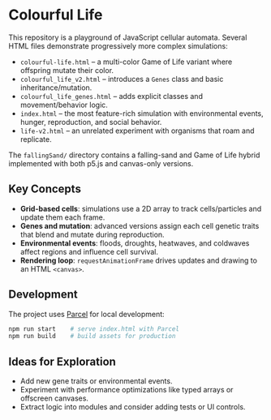 # Colourful Life

This repository is a playground of JavaScript cellular automata.  Several HTML files demonstrate progressively more complex simulations:

- `colourful-life.html` – a multi-color Game of Life variant where offspring mutate their color.
- `colourful_life_v2.html` – introduces a `Genes` class and basic inheritance/mutation.
- `colourful_life_genes.html` – adds explicit classes and movement/behavior logic.
- `index.html` – the most feature-rich simulation with environmental events, hunger, reproduction, and social behavior.
- `life-v2.html` – an unrelated experiment with organisms that roam and replicate.

The `fallingSand/` directory contains a falling-sand and Game of Life hybrid implemented with both p5.js and canvas-only versions.

## Key Concepts

- **Grid-based cells**: simulations use a 2D array to track cells/particles and update them each frame.
- **Genes and mutation**: advanced versions assign each cell genetic traits that blend and mutate during reproduction.
- **Environmental events**: floods, droughts, heatwaves, and coldwaves affect regions and influence cell survival.
- **Rendering loop**: `requestAnimationFrame` drives updates and drawing to an HTML `<canvas>`.

## Development

The project uses [Parcel](https://parceljs.org/) for local development:

```bash
npm run start    # serve index.html with Parcel
npm run build    # build assets for production
```

## Ideas for Exploration

- Add new gene traits or environmental events.
- Experiment with performance optimizations like typed arrays or offscreen canvases.
- Extract logic into modules and consider adding tests or UI controls.

